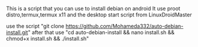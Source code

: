 This is a script that you can use to install debian on android
It use proot distro,termux,termux x11 and the desktop start script from LinuxDroidMaster

use the script "git clone https://github.com/Mohameda332/auto-debian-install.git"
after that use "cd auto-debian-install && nano install.sh && chmod+x install.sh && ./install.sh"

